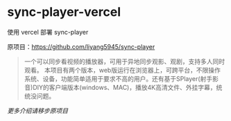 # sync-player-vercel

使用 vercel 部署 sync-player

原项目：<https://github.com/liyang5945/sync-player>

> 一个可以同步看视频的播放器，可用于异地同步观影、观剧，支持多人同时观看。
> 本项目有两个版本，web版运行在浏览器上，可跨平台，不限操作系统、设备，功能简单适用于要求不高的用户。还有基于SPlayer(射手影音)DIY的客户端版本(windows、MAC)，播放4K高清文件、外挂字幕，统统没问题。

*更多介绍请移步原项目*
